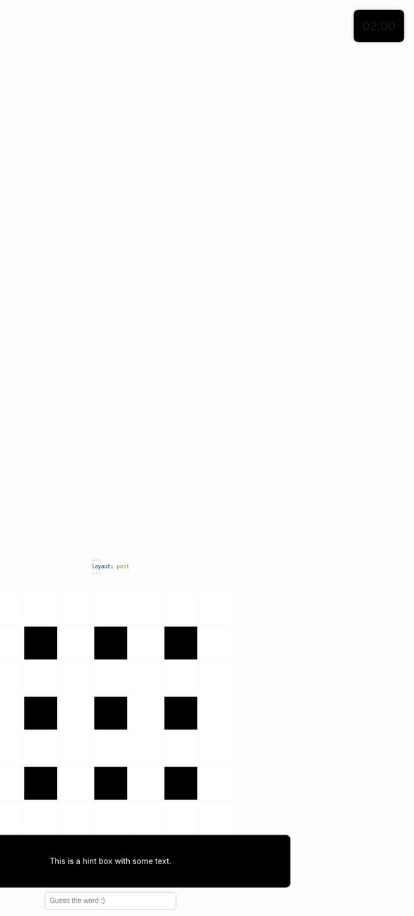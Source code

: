 ```yaml
---
layout: post
---
```


<html lang="en">
<head>
<meta charset="UTF-8">
<meta name="viewport" content="width=device-width, initial-scale=1.0">
<title>Gray Boxes</title>
<style>
    body {
        margin: 0;
        padding: 0;
        height: 100vh;
        background-image: url('https://wallpapers.com/images/hd/plain-black-background-02fh7564l8qq4m6d.jpg');
        background-size: cover; /* Cover the entire background */
        background-position: center; /* Center the background image */
        display: flex;
        flex-direction: column; /* Change to column layout */
        justify-content: center; /* Center content vertically */
        align-items: center; /* Center content horizontally */
        margin-top: 5px;
    }
    .container {
        display: grid;
        grid-template-columns: repeat(7, 75px); /* Adjust box width */
        grid-template-rows: repeat(7, 75px); /* Adjust box height */
        gap: 5px; /* Smaller gap between boxes */
    }
    .whitebox {
        position: relative;
        background-color: white; /* Light gray */
        width: 75px; /* Adjust box width */
        height: 75px; /* Adjust box height */
        font-size: 24px; /* Make font size bigger */
        color: red; /* Set text color to light blue */
        font-weight: bold; /* Make text bold */
        display: flex;
        justify-content: center;
        align-items: center;
        cursor: text; /* Set cursor to text */
    }
    .number {
        position: absolute;
        top: 0;
        left: 0;
        color: black; /* Set number color to black */
        font-size: 16px; /* Make font size smaller */
        padding: 5px; /* Add padding for spacing */
    }
    .letter {
        display: flex;
        justify-content: center;
        align-items: center;
        width: 100%;
        height: 100%;
        visibility: visible;
    }
    .blackbox {
        background-color: black; /* Light gray */
        width: 75px; /* Adjust box width */
        height: 75px; /* Adjust box height */
    }
    #game-container {
        display: flex;
        flex-direction: column;
        align-items: center;
        margin-top: 20px; /* Adjust the top margin as needed */
    }
    .hint-box {
        background-color: black;
        color: white;
        border-radius: 10px;
        padding: 10px;
        font-size: 18px;
        width: 800px;
        height: 100px;
        display: flex;
        justify-content: center;
        align-items: center;
        text-align: center;
    }
    .input-box {
        padding: 10px;
        border-radius: 5px;
        border: 1px solid #ccc;
        font-size: 16px;
        width: 300px;
        margin-top: 10px;
    }
    .timer-box {
        position: fixed;
        top: 10%;
        left: 90%;
        transform: translate(-50%, -50%);
        background-color: black;
        padding: 20px;
        border-radius: 10px;
        box-shadow: 0 0 10px rgba(0, 0, 0, 0.2);
        font-size: 30px;
        font-family: Verdana, sans-serif;
        }
</style>
</head>
<body>
<div id="game-container">
    <div class="container">
        <!-- 81 white and black boxes -->
            <div class="whitebox" id="box1"><span class="number"></span></div>
            <div class="whitebox" id="box2"><span class="number"></span></div>
            <div class="whitebox" id="box3"><span class="number"></span></div>
            <div class="whitebox" id="box4"><span class="number"></span></div>
            <div class="whitebox" id="box5"><span class="number"></span></div>
            <div class="whitebox" id="box6"><span class="number"></span></div>
            <div class="whitebox" id="box7"><span class="number"></span></div>
            <div class="whitebox" id="box8"><span class="number"></span></div>
        <div class="blackbox"></div>
            <div class="whitebox" id="box9"><span class="number"></span></div>
        <div class="blackbox"></div>
            <div class="whitebox" id="box10"><span class="number"></span></div>
        <div class="blackbox"></div>
            <div class="whitebox" id="box11"><span class="number"></span></div>
            <div class="whitebox" id="box12"><span class="number"></span></div>
            <div class="whitebox" id="box13"><span class="number"></span></div>
            <div class="whitebox" id="box14"><span class="number"></span></div>
            <div class="whitebox" id="box15"><span class="number"></span></div>
            <div class="whitebox" id="box16"><span class="number"></span></div>
            <div class="whitebox" id="box17"><span class="number"></span></div>
            <div class="whitebox" id="box18"><span class="number"></span></div>
            <div class="whitebox" id="box19"><span class="number"></span></div>
        <div class="blackbox"></div>
            <div class="whitebox" id="box20"><span class="number"></span></div>
        <div class="blackbox"></div>
            <div class="whitebox" id="box21"><span class="number"></span></div>
        <div class="blackbox"></div>
            <div class="whitebox" id="box22"><span class="number"></span></div>
            <div class="whitebox" id="box23"><span class="number"></span></div>
            <div class="whitebox" id="box24"><span class="number"></span></div>
            <div class="whitebox" id="box25"><span class="number"></span></div>
            <div class="whitebox" id="box26"><span class="number"></span></div>
            <div class="whitebox" id="box27"><span class="number"></span></div>
            <div class="whitebox" id="box28"><span class="number"></span></div>
            <div class="whitebox" id="box29"><span class="number"></span></div>
            <div class="whitebox" id="box30"><span class="number"></span></div>
        <div class="blackbox"></div>
            <div class="whitebox" id="box31"><span class="number"></span></div>
        <div class="blackbox"></div>
            <div class="whitebox" id="box32"><span class="number"></span></div>
        <div class="blackbox"></div>
            <div class="whitebox" id="box33"><span class="number"></span></div>
            <div class="whitebox" id="box34"><span class="number"></span></div>
            <div class="whitebox" id="box35"><span class="number"></span></div>
            <div class="whitebox" id="box36"><span class="number"></span></div>
            <div class="whitebox" id="box37"><span class="number"></span></div>
            <div class="whitebox" id="box38"><span class="number"></span></div>
            <div class="whitebox" id="box39"><span class="number"></span></div>
            <div class="whitebox" id="box40"><span class="number"></span></div>  
    </div>
    <div class="hint-box">
    This is a hint box with some text.
</div>
<input type="text" class="input-box" placeholder="Guess the word :)" autocomplete="off">
</div>
        <div class="timer-box" id="timer">02:00</div>

<script>
    // Your existing JavaScript code here
    const boxLetterMapping = {
        box1: 'F',
        box2: 'A',
        box3: 'T',
        box4: 'L',
        box5: 'A',
        box6: 'D',
        box7: 'Y',
        box8: 'A',
        box9: 'R',
        box10: 'L',
        box11: 'I',
        box12: 'C',
        box13: 'H',
        box14: 'A',
        box15: 'R',
        box16: 'L',
        box17: 'I',
        box18: 'E',
        box19: 'I',
        box20: 'G',
        box21: 'E',
        box22: 'L',
        box23: 'A',
        box24: 'V',
        box25: 'E',
        box26: 'N',
        box27: 'G',
        box28: 'E',
        box29: 'D',
        box30: 'L',
        box31: 'D',
        box32: 'R',
        box33: 'E',
        box34: 'S',
        box35: 'E',
        box36: 'Y',
        box37: 'M',
        box38: 'O',
        box39: 'U',
        box40: 'R',
    };
    const wordHints = {
        Across: {
            1: "It's not over until you hear her singing!",
            5: "Third letter of the nato phoentic alphabet",
            6: "American heavy metal band - ______ Sevenfold",
            7: "Principle skinner's first name in the Simpsons"
        },
        Down: {
            1.1: "Beauty treatments for the face",
            2: "Type of Shakesphere play",
            3: "Musical word meaning 'at a brisk speed'",
            4: "Someone who surrenders"
        }
    };
    const hintBoxMapping = {
        1: ['box1', 'box2', 'box3', 'box4', 'box5', 'box6', 'box7'], 
        1.1: ['box1','box8', 'box12', 'box19', 'box23', 'box30', 'box34'],
        6: ['box23', 'box24', 'box25', 'box26', 'box27', 'box28', 'box29'], 
        5: ['box12', 'box13', 'box14', 'box15', 'box16', 'box17', 'box18'],
        2: ['box3', 'box9', 'box14', 'box20', 'box25', 'box31', 'box36'],
        4: ['box7', 'box11', 'box18', 'box22', 'box29', 'box33', 'box40'],
        7: ['box34', 'box35', 'box36', 'box37', 'box38', 'box39', 'box40'],
        3: ['box5', 'box10', 'box16', 'box21', 'box27', 'box32', 'box38' ],
    };
    Object.keys(wordHints).forEach(direction => {
        Object.keys(wordHints[direction]).forEach(hintNumber => {
            const letters = hintBoxMapping[hintNumber].map(box => boxLetterMapping[box]);
            const hint = wordHints[direction][hintNumber];
            console.log(`The word is ${letters.join('')} and its hint is: ${hint}`);
        });
    });
    // Function to check if the user input matches the correct word for the displayed hint
let totalQuestionsAnswered = 0;
let currentWordHints;
let acrossWordsCompleted = false; // Initialize acrossWordsCompleted
let downWordsCompleted = false;
let correctAnswerCounter = 0;
let hintIndex = 1;
// Function to check if the user input matches the correct word for the displayed hint
function checkAnswer() {
    const userInput = document.querySelector('.input-box').value.trim().toUpperCase();
    const displayedHint = document.querySelector('.hint-box').innerText.trim();
    const hintNumber = parseInt(document.querySelector('.hint-box').getAttribute('data-hint'));
    if (!hintNumber) {
        console.log("No hint provided.");
        return;
    }
    if (!currentWordHints) {
        currentWordHints = wordHints['Across'];
        currentWordDirection = 'Across';
    }
    if (acrossWordsCompleted && !downWordsCompleted && currentWordDirection !== 'Down') {
        currentWordHints = wordHints['Down'];
        currentWordDirection = 'Down';
    }
    currentWordKey = Object.keys(currentWordHints).find(key => currentWordHints[key] === displayedHint);
    const correctLetters = hintBoxMapping[currentWordKey].map(box => boxLetterMapping[box]).join('');
    console.log("User Input:", userInput);
    console.log("Correct Word:", correctLetters);
    if (userInput === correctLetters) {
        correctAnswerCounter++;
        // If the answer is correct, display the word on the crossword
        hintBoxMapping[currentWordKey].forEach(boxId => {
            document.getElementById(boxId).innerText = boxLetterMapping[boxId];
        });
        console.log("Congratulations! You got it right!");
        // Clear the input box
        document.querySelector('.input-box').value = '';
        // Move to the next hint if available, or move to the next word
        const nextHintNumber = hintNumber + 1;
        const nextHint = currentWordHints[nextHintNumber];
        if (nextHint) {
            document.querySelector('.hint-box').innerText = nextHint;
            document.querySelector('.hint-box').setAttribute('data-hint', nextHintNumber);
        } else {
            totalQuestionsAnswered++;
            // If there are no more hints for this direction, mark the word as completed
            if (currentWordDirection === 'Across') {
                const nextWordKeys = Object.keys(currentWordHints);
                const nextWordIndex = nextWordKeys.indexOf(currentWordKey) + 1;
                const nextWordKey = nextWordKeys[nextWordIndex];
                // Check if all words have been completed
                if (acrossWordsCompleted && downWordsCompleted) {
                    console.log("All words completed.");
                    console.log("Well done! All words guessed correctly!");
                    // Change hint box background color to black
                    document.querySelector('.hint-box').style.backgroundColor = 'black';
                    // Display "Well done! All words guessed correctly!" in the console
                    console.log("Well done! All words guessed correctly!");
                    return;
                }
                if (nextWordKey) {
                    const nextWordHint = currentWordHints[nextWordKey];
                    document.querySelector('.hint-box').innerText = nextWordHint;
                    document.querySelector('.hint-box').setAttribute('data-hint', nextWordKey);
                    // Clear the input box and perform any other actions for the next word
                    document.querySelector('.input-box').value = '';
                    console.log("Moving to the next word.");
                } else {
                    console.log("All across words completed.");
                    acrossWordsCompleted = true;
                    if (!downWordsCompleted) {
                        currentWordHints = wordHints['Down'];
                        currentWordDirection = 'Down';
                        const firstDownHint = currentWordHints[Object.keys(currentWordHints)[0]];
                        const firstDownHintNumber = Object.keys(currentWordHints)[0];
                        document.querySelector('.hint-box').innerText = firstDownHint;
                        document.querySelector('.hint-box').setAttribute('data-hint', firstDownHintNumber);
                        // Clear the input box and perform any other actions for the next word
                        document.querySelector('.input-box').value = '';
                        console.log("Moving to the down words.");
                    } else {
                        console.log("All words completed.");
                        console.log("Well done! All words guessed correctly!");
                        // Change hint box background color to black
                        document.querySelector('.hint-box').style.backgroundColor = 'black';
                        // Display "Well done! All words guessed correctly!" in the console
                        console.log("Well done! All words guessed correctly!");
                        // Perform any necessary actions if all words are completed
                    }
                }
            } else if (currentWordDirection === 'Down') {
                const nextWordKeys = Object.keys(currentWordHints);
                const nextWordIndex = nextWordKeys.indexOf(currentWordKey) + 1;
                const nextWordKey = nextWordKeys[nextWordIndex];
                if (nextWordKey) {
                    const nextWordHint = currentWordHints[nextWordKey];
                    document.querySelector('.hint-box').innerText = nextWordHint;
                    document.querySelector('.hint-box').setAttribute('data-hint', nextWordKey);
                    // Clear the input box and perform any other actions for the next word
                    document.querySelector('.input-box').value = '';
                    console.log("Moving to the next word.");
                } else {
                    console.log("All down words completed.");
                    downWordsCompleted = true;
                    if (acrossWordsCompleted) {
                        console.log("All words completed.");
                        console.log("Well done! All words guessed correctly!");
                        // Change hint box background color to black
                        document.querySelector('.hint-box').style.backgroundColor = 'black';
                        // Display "Well done! All words guessed correctly!" in the console
                        console.log("Well done! All words guessed correctly!");
                        // Perform any necessary actions if all words are completed
                    }
                }
            }
        }
        if (totalQuestionsAnswered === 11) {
            console.log("You've answered 11 questions. Game Over.");
            // Perform any additional actions or cleanup here
            return;
        }
    } else {
        console.log("Sorry, that's not correct. Please try again.");
        alert('Incorrect word, try again');
    }
}
// Populate hint box with the first hint
populateHintBox(1);
// Listen for user input in the answer box
document.querySelector('.input-box').addEventListener('keyup', function(event) {
    if (event.key === 'Enter') {
        // If the user presses Enter, check the answer
        checkAnswer();
    }
});
function populateHintBox() {
    const hint = hintIndex % 2 === 1 ? wordHints['Across'][hintIndex] : wordHints['Down'][Math.ceil(hintIndex / 2)];
    if (hint) {
        document.querySelector('.hint-box').innerText = hint;
        document.querySelector('.hint-box').setAttribute('data-hint', hintIndex);
    } else {
        console.log("No hint provided for the specified hint number.");
    }
    hintIndex++;
}
  const timerDuration = 2 * 60; // in seconds
        let timeRemaining = timerDuration;

        // Function to start the timer
        function startTimer() {
            const timerElement = document.getElementById('timer');

            const timerInterval = setInterval(function() {
                // Calculate minutes and seconds
                const minutes = Math.floor(timeRemaining / 60);
                const seconds = timeRemaining % 60;

                // Update the timer display
                timerElement.textContent = `${minutes.toString().padStart(2, '0')}:${seconds.toString().padStart(2, '0')}`;

                // Decrement time remaining
                timeRemaining--;

                // If time runs out, stop the timer
                if (timeRemaining < 0) {
                    clearInterval(timerInterval);
                    // Alert the user that time is up
                    alert("Time's up!");
                    // Refresh the page
                    location.reload();
                }
            }, 1000); // Update every second
        }

        // Start the timer when the page loads
        startTimer();
</script>
</body>
</html>
